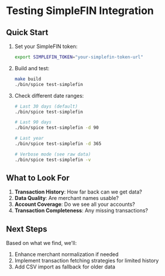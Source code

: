 # Testing SimpleFIN Integration

## Quick Start

1. Set your SimpleFIN token:
   ```bash
   export SIMPLEFIN_TOKEN="your-simplefin-token-url"
   ```

2. Build and test:
   ```bash
   make build
   ./bin/spice test-simplefin
   ```

3. Check different date ranges:
   ```bash
   # Last 30 days (default)
   ./bin/spice test-simplefin
   
   # Last 90 days
   ./bin/spice test-simplefin -d 90
   
   # Last year
   ./bin/spice test-simplefin -d 365
   
   # Verbose mode (see raw data)
   ./bin/spice test-simplefin -v
   ```

## What to Look For

1. **Transaction History**: How far back can we get data?
2. **Data Quality**: Are merchant names usable?
3. **Account Coverage**: Do we see all your accounts?
4. **Transaction Completeness**: Any missing transactions?

## Next Steps

Based on what we find, we'll:
1. Enhance merchant normalization if needed
2. Implement transaction fetching strategies for limited history
3. Add CSV import as fallback for older data
